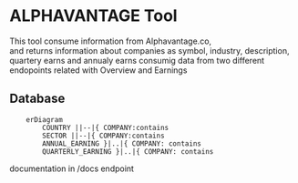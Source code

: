 # ALPHAVANTAGE Tool

This tool consume information from Alphavantage.co,  
and returns information about companies as 
symbol, industry, description, quartery earns and annualy earns
consumig data from two different endopoints related with Overview and Earnings

## Database 
```mermaid
    erDiagram
        COUNTRY ||--|{ COMPANY:contains
        SECTOR ||--|{ COMPANY:contains
        ANNUAL_EARNING }|..|{ COMPANY: contains
        QUARTERLY_EARNING }|..|{ COMPANY: contains
```

documentation  in /docs endpoint 
